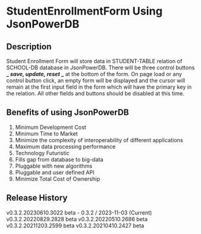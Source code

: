 # StudentEnrollmentForm Using JsonPowerDB
## Description
Student Enrollment Form will store data in STUDENT-TABLE relation of SCHOOL-DB database in JsonPowerDB.
There will be three control buttons **_ _save, update, reset_ _** at the bottom of the form. On page load or any control button click, an empty form will be displayed and the cursor will remain at the first input field in the form which will have the primary key in the relation. All other fields and buttons should be disabled at this time.

## Benefits of using JsonPowerDB
1. Minimum Development Cost
2. Minimum Time to Market
3. Minimize the complexity of interoperability of different applications
4. Maximum data processing performance
5. Technology Futuristic
6. Fills gap from database to big-data
7. Pluggable with new algorithms
8. Pluggable and user defined API
9. Minimize Total Cost of Ownership

## Release History
v0.3.2.20230610.3022 beta - 0.3.2 / 2023-11-03 (Current)
v0.3.2.20220829.2828 beta
v0.3.2.20220510.2686 beta
v0.3.2.20211203.2599 beta
v0.3.2.20210410.2427 beta


